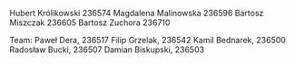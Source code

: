 Hubert Królikowski 236574
Magdalena Malinowska 236596
Bartosz Miszczak 236605
Bartosz Zuchora 236710

Team:
Paweł Dera, 236517
Filip Grzelak, 236542
Kamil Bednarek, 236500
Radosław Bucki, 236507
Damian Biskupski, 236503
